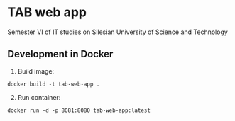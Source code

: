 # TAB web app

Semester VI of IT studies on Silesian University of Science and Technology

## Development in Docker

1. Build image:
```shell
docker build -t tab-web-app .
```

2. Run container:
```shell
docker run -d -p 8081:8080 tab-web-app:latest
```
